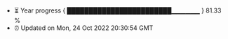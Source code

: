 - ⏳ Year progress { ████████████████████████▁▁▁▁▁▁ } 81.33 %
- ⏰ Updated on Mon, 24 Oct 2022 20:30:54 GMT

